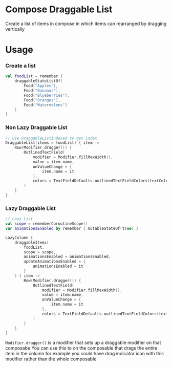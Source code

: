 # Compose Draggable List

Create a list of items in compose in which items can rearranged by dragging vertically

# Usage

### Create a list

```kotlin
val foodList = remember {
    draggableStateListOf(
        Food("Apples"),
        Food("Bananas"),
        Food("Blueberries"),
        Food("Oranges"),
        Food("Watermelons")
    )
}
```

### Non Lazy Draggable List
```kotlin
// Use DraggableListIndexed to get index
DraggableList(items = foodList) { item ->
    Row(Modifier.dragger()) {
        OutlinedTextField(
            modifier = Modifier.fillMaxWidth(),
            value = item.name,
            onValueChange = {
                item.name = it
            },
            colors = TextFieldDefaults.outlinedTextFieldColors(textColor = MaterialTheme.colors.onBackground)
        )
    }
}
```

### Lazy Draggable List
```kotlin
// Lazy List
val scope = rememberCoroutineScope()
var animationsEnabled by remember { mutableStateOf(true) }

LazyColumn {
    draggableItems(
        foodList,
        scope = scope,
        animationsEnabled = animationsEnabled,
        updateAnimationsEnabled = {
            animationsEnabled = it
        }
    ) { item ->
        Row(Modifier.dragger()) {
            OutlinedTextField(
                modifier = Modifier.fillMaxWidth(),
                value = item.name,
                onValueChange = {
                    item.name = it
                },
                colors = TextFieldDefaults.outlinedTextFieldColors(textColor = MaterialTheme.colors.onBackground)
            )
        }
    }
}
```

`Modifier.dragger()` is a modifier that sets up a draggable modifier on that composabe
You can use this to on the composable that drags the entire item in the column
for example you could have drag indicator icon with this modifier rather than the whole composable
